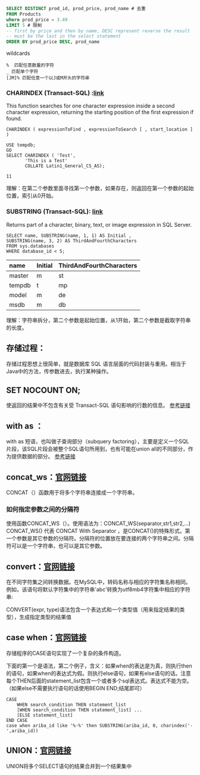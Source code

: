 ```sql
SELECT DISTINCT prod_id, prod_price, prod_name # 去重 
FROM Products
where prod_price = 3.49
LIMIT 5 # 限制
-- first by price and then by name, DESC represent reverse the result
-- must be the last in the select statement
ORDER BY prod_price DESC, prod_name 
```

wildcards

```
%  匹配任意数量的字符
_ 匹配单个字符
[JM]% 匹配任意一个以J或M开头的字符串
```



### CHARINDEX (Transact-SQL) :[link](https://docs.microsoft.com/en-us/sql/t-sql/functions/charindex-transact-sql?view=sql-server-ver15)

This function searches for one character expression inside a second character expression, returning the starting position of the first expression if found.

```
CHARINDEX ( expressionToFind , expressionToSearch [ , start_location ] )
```

```
USE tempdb;  
GO  
SELECT CHARINDEX ( 'Test',  
       'This is a Test'  
       COLLATE Latin1_General_CS_AS);
```

```
11
```

理解：在第二个参数里面寻找第一个参数，如果存在，则返回在第一个参数的起始位置，索引从0开始。



### SUBSTRING (Transact-SQL): [link](https://docs.microsoft.com/en-us/sql/t-sql/functions/substring-transact-sql?view=sql-server-ver15)

Returns part of a character, binary, text, or image expression in SQL Server.

```
SELECT name, SUBSTRING(name, 1, 1) AS Initial ,
SUBSTRING(name, 3, 2) AS ThirdAndFourthCharacters
FROM sys.databases  
WHERE database_id < 5;
```

| name   | Initial | ThirdAndFourthCharacters |
| :----- | :------ | :----------------------- |
| master | m       | st                       |
| tempdb | t       | mp                       |
| model  | m       | de                       |
| msdb   | m       | db                       |

理解：字符串拆分，第二个参数是起始位置，从1开始，第二个参数是截取字符串的长度。



## 存储过程：

存储过程思想上很简单，就是数据库 SQL 语言层面的代码封装与重用。相当于Java中的方法，传参数进去，执行某种操作。

## SET NOCOUNT ON;

使返回的结果中不包含有关受 Transact-SQL 语句影响的行数的信息。  [参考链接](https://www.cnblogs.com/lmfeng/archive/2011/10/12/2208821.html)

## with as ：

with as 短语，也叫做子查询部分（subquery factoring），主要是定义一个SQL片段，该SQL片段会被整个SQL语句所用到，也有可能在union all的不同部分，作为提供数据的部分。 [参考链接](https://www.cnblogs.com/xmliu/p/7085644.html)

## concat_ws：[官网链接](https://dev.mysql.com/doc/refman/8.0/en/string-functions.html#function_concat-ws)

CONCAT（）函数用于将多个字符串连接成一个字符串。

### 如何指定参数之间的分隔符

使用函数CONCAT_WS（）。使用语法为：CONCAT_WS(separator,str1,str2,…) CONCAT_WS() 代表 CONCAT With Separator ，是CONCAT()的特殊形式。第一个参数是其它参数的分隔符。分隔符的位置放在要连接的两个字符串之间。分隔符可以是一个字符串，也可以是其它参数。

## convert：[官网链接](https://dev.mysql.com/doc/refman/8.0/en/cast-functions.html#function_convert)

在不同字符集之间转换数据。在MySQL中，转码名称与相应的字符集名称相同。例如，该语句将默认字符集中的字符串'abc'转换为utf8mb4字符集中相应的字符串:

CONVERT(expr, type)语法包含一个表达式和一个类型值（用来指定结果的类型），生成指定类型的结果值

## case when：[官网链接](https://dev.mysql.com/doc/refman/8.0/en/case.html)

存储程序的CASE语句实现了一个复杂的条件构造。

下面的第一个是语法，第二个例子，含义：如果when的表达是为真，则执行then的语句，如果when的表达式为假。则执行else语句，如果有else语句的话。注意每个THEN后面的statement_list包含一个或者多个sql表达式。表达式不能为空。（如果else不需要执行语句的话使用BEGIN        END;结尾即可）

```
CASE
    WHEN search_condition THEN statement_list
    [WHEN search_condition THEN statement_list] ...
    [ELSE statement_list]
END CASE
case when ariba_id like '%-%' then SUBSTRING(ariba_id, 0, charindex('-',ariba_id))
```

## UNION：[官网链接](https://dev.mysql.com/doc/refman/8.0/en/union.html)

UNION将多个SELECT语句的结果合并到一个结果集中